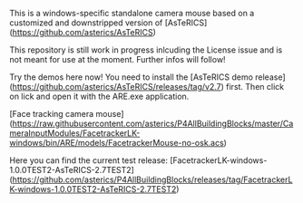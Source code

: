 This is a windows-specific standalone camera mouse based on a customized and downstripped version of [AsTeRICS] (https://github.com/asterics/AsTeRICS)

This repository is still work in progress inlcuding the License issue and is not meant for use at the moment.
Further infos will follow!

Try the demos here now! You need to install the [AsTeRICS demo release] (https://github.com/asterics/AsTeRICS/releases/tag/v2.7) first. Then click on lick and open it with the ARE.exe application.

[Face tracking camera mouse] (https://raw.githubusercontent.com/asterics/P4AllBuildingBlocks/master/CameraInputModules/FacetrackerLK-windows/bin/ARE/models/FacetrackerMouse-no-osk.acs)

Here you can find the current test release: [FacetrackerLK-windows-1.0.0TEST2-AsTeRICS-2.7TEST2] (https://github.com/asterics/P4AllBuildingBlocks/releases/tag/FacetrackerLK-windows-1.0.0TEST2-AsTeRICS-2.7TEST2)
